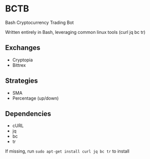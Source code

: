 # BCTB
Bash Cryptocurrency Trading Bot

Written entirely in Bash, leveraging common linux tools (curl jq bc tr)

## Exchanges
* Cryptopia
* Bittrex

## Strategies
* SMA
* Percentage (up/down)

## Dependencies
* cURL
* jq
* bc
* tr

If missing, run `sudo apt-get install curl jq bc tr` to install
